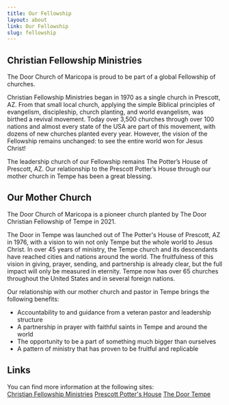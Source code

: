 ```yaml
---
title: Our Fellowship
layout: about
link: Our Fellowship
slug: fellowship
---
```

## Christian Fellowship Ministries
The Door Church of Maricopa is proud to be part of a global Fellowship of churches.

Christian Fellowship Ministries began in 1970 as a single church in Prescott, AZ. From that small local church, applying the simple Biblical principles of evangelism, discipleship, church planting, and world evangelism, was birthed a revival movement. Today over 3,500 churches through over 100 nations and almost every state of the USA are part of this movement, with dozens of new churches planted every year. However, the vision of the Fellowship remains unchanged: to see the entire world won for Jesus Christ!

The leadership church of our Fellowship remains The Potter’s House of Prescott, AZ. Our relationship to the Prescott Potter’s House through our mother church in Tempe has been a great blessing.

## Our Mother Church

The Door Church of Maricopa is a pioneer church planted by The Door Christian Fellowship of Tempe in 2021.

The Door in Tempe was launched out of The Potter's House of Prescott, AZ in 1976, with a vision to win not only Tempe but the whole world to Jesus Christ. In over 45 years of ministry, the Tempe church and its descendants have reached cities and nations around the world. The fruitfulness of this vision in giving, prayer, sending, and partnership is already clear, but the full impact will only be measured in eternity. Tempe now has over 65 churches throughout the United States and in several foreign nations.

Our relationship with our mother church and pastor in Tempe brings the following benefits:

- Accountability to and guidance from a veteran pastor and leadership structure
- A partnership in prayer with faithful saints in Tempe and around the world
- The opportunity to be a part of something much bigger than ourselves
- A pattern of ministry that has proven to be fruitful and replicable

## Links
You can find more information at the following sites:
<br />
<a href="http://www.worldcfm.com/" class="button">Christian Fellowship Ministries</a>
<a href="https://www.prescottpottershouse.com/" class="button">Prescott Potter's House</a>
<a href="https://thedoortempe.com/" class="button">The Door Tempe</a>